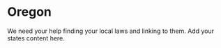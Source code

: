 # Oregon

We need your help finding your local laws and linking to them. Add your states content here.